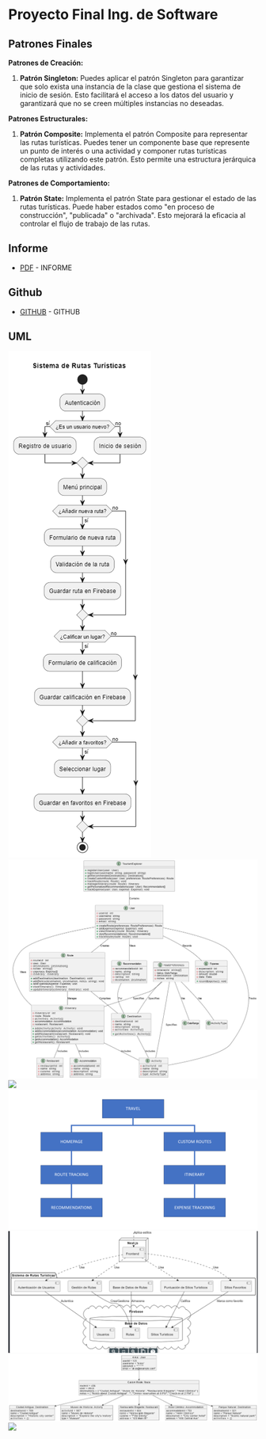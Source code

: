 # Proyecto Final Ing. de Software

## Patrones Finales

**Patrones de Creación:**

1. **Patrón Singleton:** Puedes aplicar el patrón Singleton para garantizar que solo exista una instancia de la clase que gestiona el sistema de inicio de sesión. Esto facilitará el acceso a los datos del usuario y garantizará que no se creen múltiples instancias no deseadas.

**Patrones Estructurales:**

1. **Patrón Composite:** Implementa el patrón Composite para representar las rutas turísticas. Puedes tener un componente base que represente un punto de interés o una actividad y componer rutas turísticas completas utilizando este patrón. Esto permite una estructura jerárquica de las rutas y actividades.

**Patrones de Comportamiento:**

1. **Patrón State:** Implementa el patrón State para gestionar el estado de las rutas turísticas. Puede haber estados como "en proceso de construcción", "publicada" o "archivada". Esto mejorará la eficacia al controlar el flujo de trabajo de las rutas.

## Informe

- [PDF](https://github.com/CarlosDaniel-Univalle/ing_software/blob/main/Proyecto_Final_Ing_de_Software/Travel%20by%20Carlos%20Daniel%20Menchaca%20Arauz.pdf) - INFORME

## Github

- [GITHUB](https://github.com/iamcarlosdaniel/Travel/) - GITHUB

## UML

![](Actividad.png)
![](Clases.png)
![](Colaboracion.png)
![](Components.png)
![](Despliegue.png)
![](Objetos.png)
![](Secuencia.png)
